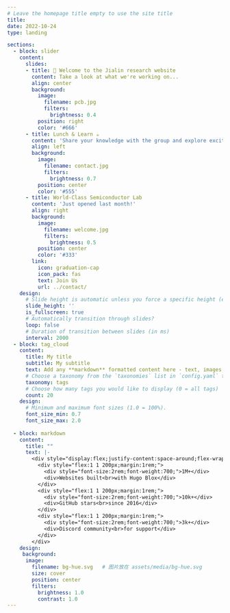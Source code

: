 ```yaml
---
# Leave the homepage title empty to use the site title
title:
date: 2022-10-24
type: landing

sections:
  - block: slider
    content:
      slides:
      - title: 👋 Welcome to the Jialin research website
        content: Take a look at what we're working on...
        align: center
        background:
          image:
            filename: pcb.jpg
            filters:
              brightness: 0.4
          position: right
          color: '#666'
      - title: Lunch & Learn ☕️
        content: 'Share your knowledge with the group and explore exciting new topics together!'
        align: left
        background:
          image:
            filename: contact.jpg
            filters:
              brightness: 0.7
          position: center
          color: '#555'
      - title: World-Class Semiconductor Lab
        content: 'Just opened last month!'
        align: right
        background:
          image:
            filename: welcome.jpg
            filters:
              brightness: 0.5
          position: center
          color: '#333'
        link:
          icon: graduation-cap
          icon_pack: fas
          text: Join Us
          url: ../contact/
    design:
      # Slide height is automatic unless you force a specific height (e.g. '400px')
      slide_height: ''
      is_fullscreen: true
      # Automatically transition through slides?
      loop: false
      # Duration of transition between slides (in ms)
      interval: 2000
  - block: tag_cloud
    content:
      title: My title
      subtitle: My subtitle
      text: Add any **markdown** formatted content here - text, images, videos, galleries - and even HTML code!
      # Choose a taxonomy from the `taxonomies` list in `config.yaml` to display (e.g. tags, categories, authors)
      taxonomy: tags
      # Choose how many tags you would like to display (0 = all tags)
      count: 20
    design:
      # Minimum and maximum font sizes (1.0 = 100%).
      font_size_min: 0.7
      font_size_max: 2.0
    
  - block: markdown
    content:
      title: ""
      text: |-
        <div style="display:flex;justify-content:space-around;flex-wrap:wrap;background-color:#f8f9fa;padding:2rem 1rem;border-radius:0.75rem;text-align:center;">
          <div style="flex:1 1 200px;margin:1rem;">
            <div style="font-size:2rem;font-weight:700;">1M+</div>
            <div>Websites built<br>with Hugo Blox</div>
          </div>
          <div style="flex:1 1 200px;margin:1rem;">
            <div style="font-size:2rem;font-weight:700;">10k+</div>
            <div>GitHub stars<br>since 2016</div>
          </div>
          <div style="flex:1 1 200px;margin:1rem;">
            <div style="font-size:2rem;font-weight:700;">3k+</div>
            <div>Discord community<br>for support</div>
          </div>
        </div>
    design:
     background:
      image:
        filename: bg-hue.svg   # 图片放在 assets/media/bg-hue.svg
        size: cover
        position: center
        filters:
          brightness: 1.0
          contrast: 1.0
---
```



